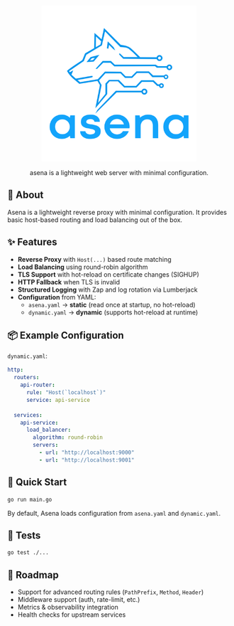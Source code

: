 <p align="center">
  <img src="assets/logo.svg" alt="asena logo" width="350"/>
</p>

<p align="center">
    asena is a lightweight web server with minimal configuration.
</p>


##  🔹 About

Asena is a lightweight reverse proxy with minimal configuration. It provides basic host-based routing and load balancing out of the box.

## ✨ Features

* **Reverse Proxy** with `Host(...)` based route matching
* **Load Balancing** using round-robin algorithm
* **TLS Support** with hot-reload on certificate changes (SIGHUP)
* **HTTP Fallback** when TLS is invalid
* **Structured Logging** with Zap and log rotation via Lumberjack
* **Configuration** from YAML:
    * `asena.yaml` → **static** (read once at startup, no hot-reload)
    * `dynamic.yaml` → **dynamic** (supports hot-reload at runtime)


## 📦 Example Configuration
`dynamic.yaml`:
```yaml
http:
  routers:
    api-router:
      rule: "Host(`localhost`)"
      service: api-service

  services:
    api-service:
      load_balancer:
        algorithm: round-robin
        servers:
          - url: "http://localhost:9000"
          - url: "http://localhost:9001"
```

## 🚀 Quick Start

```bash
go run main.go
```

By default, Asena loads configuration from `asena.yaml` and `dynamic.yaml`.

## 🧪 Tests

```bash
go test ./...
```

## 📖 Roadmap

* Support for advanced routing rules (`PathPrefix`, `Method`, `Header`)
* Middleware support (auth, rate-limit, etc.)
* Metrics & observability integration
* Health checks for upstream services
